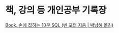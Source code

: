 # 책, 강의 등 개인공부 기록장

<a href="https://github.com/chiWorld/-/tree/main/SQL%20in%2010%20Minutes">Book. 손에 잡히는 10분 SQL (벤 포터 지음 | 박남혜 옮김)</a> 
